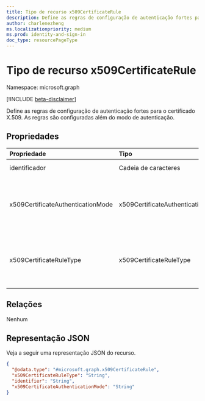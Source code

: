 ```yaml
---
title: Tipo de recurso x509CertificateRule
description: Define as regras de configuração de autenticação fortes para o certificado X.509. As regras são configuradas além do modo de autenticação.
author: charlenezheng
ms.localizationpriority: medium
ms.prod: identity-and-sign-in
doc_type: resourcePageType
---
```


# <a name="x509certificaterule-resource-type"></a>Tipo de recurso x509CertificateRule

Namespace: microsoft.graph

[!INCLUDE [beta-disclaimer](../../includes/beta-disclaimer.md)]

Define as regras de configuração de autenticação fortes para o certificado X.509. As regras são configuradas além do modo de autenticação.

## <a name="properties"></a>Propriedades
|Propriedade|Tipo|Descrição|
|:---|:---|:---|
|identificador|Cadeia de caracteres| O identificador do certificado X.509. Obrigatório.|
|x509CertificateAuthenticationMode|x509CertificateAuthenticationMode| O tipo de modo de autenticação forte. Os valores possíveis são: `x509CertificateSingleFactor`, `x509CertificateMultiFactor`, `unknownFutureValue`. Obrigatório.|
|x509CertificateRuleType|x509CertificateRuleType| O tipo da regra de configuração do modo de certificado X.509. Os valores possíveis são: `issuerSubject`, `policyOID`, `unknownFutureValue`. Obrigatório.|

## <a name="relationships"></a>Relações
Nenhum

## <a name="json-representation"></a>Representação JSON
Veja a seguir uma representação JSON do recurso.
<!-- {
  "blockType": "resource",
  "@odata.type": "microsoft.graph.x509CertificateRule"
}
-->
``` json
{
  "@odata.type": "#microsoft.graph.x509CertificateRule",
  "x509CertificateRuleType": "String",
  "identifier": "String",
  "x509CertificateAuthenticationMode": "String"
}
```

